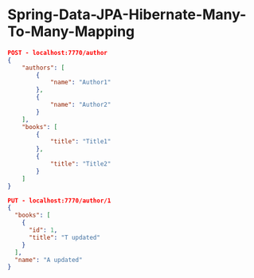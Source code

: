 # Spring-Data-JPA-Hibernate-Many-To-Many-Mapping


```json
POST - localhost:7770/author
{
    "authors": [
        {
            "name": "Author1"
        },
        {
            "name": "Author2"
        }
    ],
    "books": [
        {
            "title": "Title1"
        },
        {
            "title": "Title2"
        }
    ]
}
```

```json
PUT - localhost:7770/author/1
{
  "books": [
    {
      "id": 1,
      "title": "T updated"
    }
  ],
  "name": "A updated"
}
```
